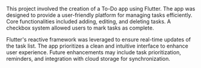 This project involved the creation of a To-Do app using Flutter. The app was designed to provide a user-friendly platform for managing tasks efficiently. Core functionalities included adding, editing, and deleting tasks. A checkbox system allowed users to mark tasks as complete.

Flutter's reactive framework was leveraged to ensure real-time updates of the task list. The app prioritizes a clean and intuitive interface to enhance user experience. Future enhancements may include task prioritization, reminders, and integration with cloud storage for synchronization.
